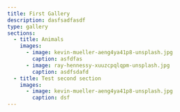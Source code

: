 ```yaml
---
title: First Gallery
description: dasfsadfasdf
type: gallery
sections:
  - title: Animals
    images:
      - image: kevin-mueller-aeng4ya41p8-unsplash.jpg
        caption: asfdfas
      - image: ray-hennessy-xuuzcpqlqpm-unsplash.jpg
        caption: asdfsdafd
  - title: Test second section
    images:
      - image: kevin-mueller-aeng4ya41p8-unsplash.jpg
        caption: dsf
---
```

